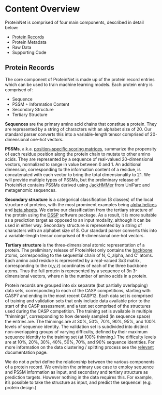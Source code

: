 # Content Overview
ProteinNet is comprised of four main components, described in detail below:
* [Protein Records](content_overview.md#protein-records)
* Protein Metadata
* Raw Data
* Supporting Code

## Protein Records
The core component of ProteinNet is made up of the protein record entries which can be used to train machine learning models. Each protein entry is comprised of:
* Sequence
* PSSM + Information Content
* Secondary Structure
* Tertiary Structure

**Sequences** are the primary amino acid chains that constitue a protein. They are represented by a string of characters with an alphabet size of 20. Our standard parser converts this into a variable-length tensor comprised of 20-dimensional one-hot vectors.

**PSSMs**, a.k.a. [position-specific scoring matrices](https://en.wikipedia.org/wiki/Position_weight_matrix), summarize the propensity of each residue position along the protein chain to mutate to other amino acids. They are represented by a sequence of real-valued 20-dimensional vectors, normalized to range in value between 0 and 1. An additional dimension, corresponding to the information content of a residue, is concatenated with each vector to bring the total dimensionality to 21. We will provide multiple types of PSSMs, but the preliminary release of ProteinNet contains PSSMs derived using [JackHMMer](http://hmmer.org) from UniParc and metagenomic sequences.

**Secondary structure** is a categorical classification (8 classes) of the local structure of proteins, with the most prominent examples being [alpha helices](https://en.wikipedia.org/wiki/Alpha_helix) and [beta sheets](https://en.wikipedia.org/wiki/Beta_sheet). We derive our classification from the tertiary structure of the protein using the [DSSP](http://swift.cmbi.ru.nl/gv/dssp/) software package. As a result, it is more suitable as a prediction target as opposed to an input modality, although it can be used in either way. Secondary structure is represented by a string of characters with an alphabet size of 8. Our standard parser converts this into a variable-length tensor comprised of 8-dimensional one-hot vectors.

**Tertiary structure** is the three-dimensional atomic representation of a protein. The preliminary release of ProteinNet only contains the [backbone](https://en.wikipedia.org/wiki/Backbone_chain) atoms, corresponding to the sequential chain of N, C_alpha, and C' atoms. Each amino acid residue is represented by a real-valued 3x3 matrix, corresponding to the (x,y,z) coordinates of each of the three backbone atoms. Thus the full protein is represented by a sequence of 3n 3-dimensional vectors, where n is the number of amino acids in a protein.

Protein records are grouped into six separate (but partially overlapping) data sets, corresponding to each of the CASP competitions, starting with CASP7 and ending in the most recent CASP12. Each data set is comprised of training and validation sets that only include data available prior to the start of the CASP assessment, and a test set comprised of the structures used during the CASP competition. The training set is available in multiple "thinnings", corresponding to how densely sampled (in sequence space) the entries are. The thinnings are at 30%, 50%, 70%, 90%, 95%, and 100% levels of sequence identity. The validation set is subdivided into distinct non-overlapping groups of varying difficulty, defined by their maximum sequence identity to the training set (at 100% thinning.) The difficulty levels are at 10%, 20%, 30%, 40%, 50%, 70%, and 90% sequence identities. For more information on the data clustering / splitting process see the [relevant](splitting_methodology.md) documentation page.

We do not _a priori_ define the relationship between the various components of a protein record. We envision the primary use case to employ sequence and PSSM information as input, and secondary and tertiary structure as prediction targets. However nothing in the data requires this. For example, it’s possible to take the structure as input, and predict the sequence! (e.g. protein design.)
